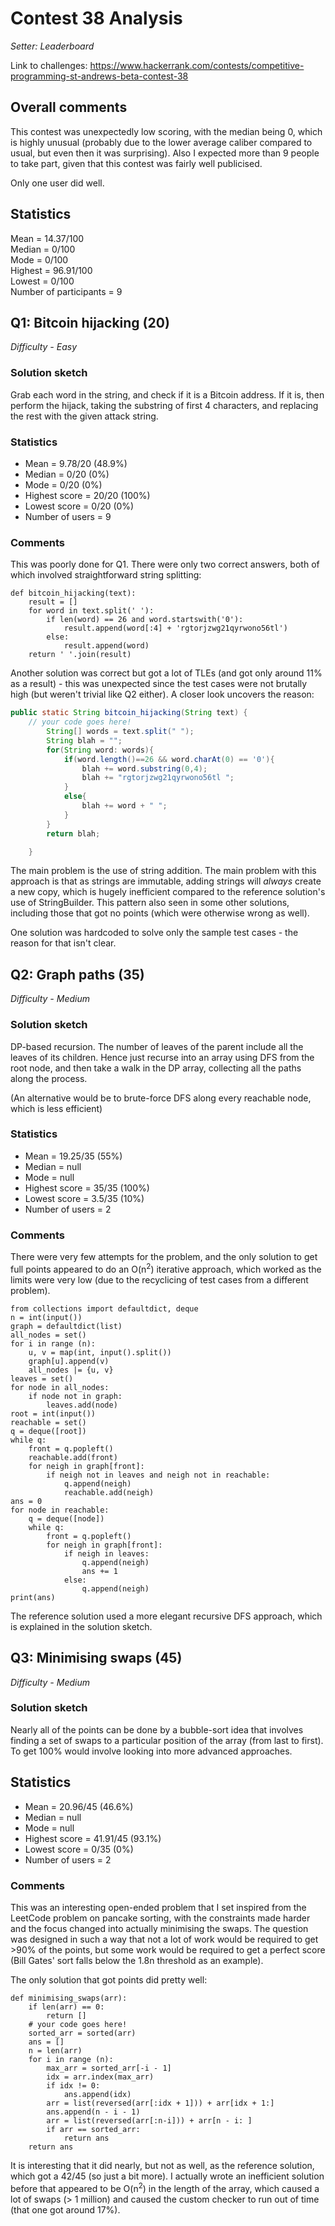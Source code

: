 # Contest 38 Analysis

*Setter: Leaderboard*

Link to challenges: https://www.hackerrank.com/contests/competitive-programming-st-andrews-beta-contest-38

## Overall comments

This contest was unexpectedly low scoring, with the median being 0, which is highly unusual (probably due to the lower average caliber compared to usual, but even then it was surprising). Also I expected more than 9 people to take part, given that this contest was fairly well publicised.

Only one user did well.

## Statistics

Mean = 14.37/100 <br>
Median = 0/100 <br>
Mode = 0/100 <br>
Highest = 96.91/100 <br>
Lowest = 0/100 <br>
Number of participants = 9

## Q1: Bitcoin hijacking (20)

*Difficulty - Easy*

### Solution sketch

Grab each word in the string, and check if it is a Bitcoin address. If it is, then perform the hijack, taking the substring of first 4 characters, and replacing the rest with the given attack string. 

### Statistics

* Mean = 9.78/20 (48.9%)
* Median = 0/20 (0%)
* Mode = 0/20 (0%)
* Highest score = 20/20 (100%)
* Lowest score = 0/20 (0%)
* Number of users = 9

### Comments

This was poorly done for Q1. There were only two correct answers, both of which involved straightforward string splitting:

```python3
def bitcoin_hijacking(text):
    result = []
    for word in text.split(' '):
        if len(word) == 26 and word.startswith('0'):
            result.append(word[:4] + 'rgtorjzwg21qyrwono56tl')
        else:
            result.append(word)
    return ' '.join(result)
```

Another solution was correct but got a lot of TLEs (and got only around 11% as a result) - this was unexpected since the test cases were not brutally high (but weren't trivial like Q2 either). A closer look uncovers the reason:

```java
public static String bitcoin_hijacking(String text) {
    // your code goes here!
        String[] words = text.split(" ");
        String blah = "";
        for(String word: words){
            if(word.length()==26 && word.charAt(0) == '0'){
                blah += word.substring(0,4);
                blah += "rgtorjzwg21qyrwono56tl ";
            }
            else{
                blah += word + " ";
            }
        }
        return blah;

    }
```

The main problem is the use of string addition. The main problem with this approach is that as strings are immutable, adding strings will *always* create a new copy, which is hugely inefficient compared to the reference solution's use of StringBuilder. This pattern also seen in some other solutions, including those that got no points (which were otherwise wrong as well).

One solution was hardcoded to solve only the sample test cases - the reason for that isn't clear.

## Q2: Graph paths (35)

*Difficulty - Medium*

### Solution sketch

DP-based recursion. The number of leaves of the parent include all the leaves of its children. Hence just recurse into an array using DFS from the root node, and then take a walk in the DP array, collecting all the paths along the process.

(An alternative would be to brute-force DFS along every reachable node, which is less efficient)

### Statistics

* Mean = 19.25/35 (55%)
* Median = null
* Mode = null
* Highest score = 35/35 (100%)
* Lowest score = 3.5/35 (10%)
* Number of users = 2

### Comments

There were very few attempts for the problem, and the only solution to get full points appeared to do an O(n<sup>2</sup>) iterative approach, which worked as the limits were very low (due to the recyclicing of test cases from a different problem).

```python3
from collections import defaultdict, deque
n = int(input())
graph = defaultdict(list)
all_nodes = set()
for i in range (n):
    u, v = map(int, input().split())
    graph[u].append(v)
    all_nodes |= {u, v}
leaves = set()
for node in all_nodes:
    if node not in graph:
        leaves.add(node)
root = int(input())
reachable = set()
q = deque([root])
while q:
    front = q.popleft()
    reachable.add(front)
    for neigh in graph[front]:
        if neigh not in leaves and neigh not in reachable:
            q.append(neigh)
            reachable.add(neigh)
ans = 0
for node in reachable:
    q = deque([node])
    while q:
        front = q.popleft()
        for neigh in graph[front]:
            if neigh in leaves:
                q.append(neigh)
                ans += 1
            else:
                q.append(neigh)
print(ans)
```

The reference solution used a more elegant recursive DFS approach, which is explained in the solution sketch.

## Q3: Minimising swaps (45)

*Difficulty - Medium*

### Solution sketch

Nearly all of the points can be done by a bubble-sort idea that involves finding a set of swaps to a particular position of the array (from last to first). To get 100% would involve looking into more advanced approaches.

## Statistics

* Mean = 20.96/45 (46.6%)
* Median = null
* Mode = null
* Highest score = 41.91/45 (93.1%)
* Lowest score = 0/35 (0%)
* Number of users = 2

### Comments

This was an interesting open-ended problem that I set inspired from the LeetCode problem on pancake sorting, with the constraints made harder and the focus changed into actually minimising the swaps. The question was designed in such a way that not a lot of work would be required to get >90% of the points, but some work would be required to get a perfect score (Bill Gates' sort falls below the 1.8n threshold as an example).

The only solution that got points did pretty well:

```python3
def minimising_swaps(arr):
    if len(arr) == 0:
        return []
    # your code goes here!
    sorted_arr = sorted(arr)
    ans = []
    n = len(arr)
    for i in range (n):
        max_arr = sorted_arr[-i - 1]
        idx = arr.index(max_arr)
        if idx != 0:
            ans.append(idx)
        arr = list(reversed(arr[:idx + 1])) + arr[idx + 1:]
        ans.append(n - i - 1)
        arr = list(reversed(arr[:n-i])) + arr[n - i: ]
        if arr == sorted_arr:
            return ans
    return ans
```

It is interesting that it did nearly, but not as well, as the reference solution, which got a 42/45 (so just a bit more). I actually wrote an inefficient solution before that appeared to be O(n<sup>2</sup>) in the length of the array, which caused a lot of swaps (> 1 million) and caused the custom checker to run out of time (that one got around 17%).
